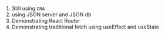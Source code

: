 1) Still using `CRA`
2)  using JSON server and JSON db
3) Demonstrating React Router
4) Demonstrating traditional fetch using useEffect and useState